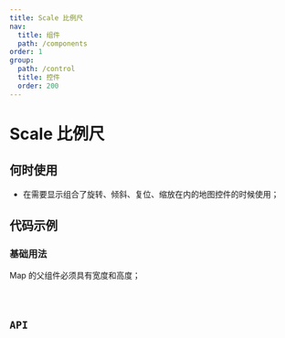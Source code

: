 ```yaml
---
title: Scale 比例尺
nav:
  title: 组件
  path: /components
order: 1
group:
  path: /control
  title: 控件
  order: 200
---
```


# Scale 比例尺

## 何时使用

-  在需要显示组合了旋转、倾斜、复位、缩放在内的地图控件的时候使用；

## 代码示例

### 基础用法

Map 的父组件必须具有宽度和高度；

<code src="./demo/demo-01.tsx" />

## API
